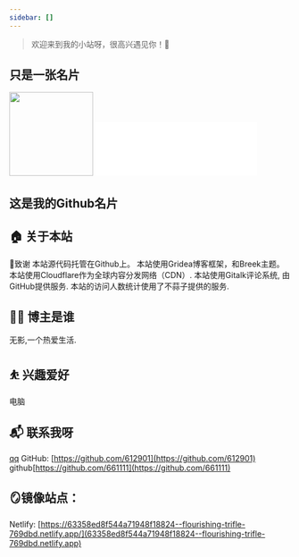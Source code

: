 ```yaml
---
sidebar: []
---
```

> 欢迎来到我的小站呀，很高兴遇见你！🤝
## 只是一张名片
<img src="https://api.azpay.cn/814/2.php" height="150">
<iframe allowtransparency="true" frameborder="0" width="290" height="96" scrolling="no" src="//tianqi.2345.com/plugin/widget/index.htm?s=1&z=1&t=0&v=0&d=2&bd=0&k=&f=&ltf=009944&htf=cc0000&q=1&e=1&a=1&c=54511&w=290&h=96&align=center"></iframe>

## 这是我的Github名片
<div class="github-card" data-github="612901" data-width="400" data-height="" data-theme="default"></div>
<script src="//cdn.jsdelivr.net/github-cards/latest/widget.js"></script>
<div class="github-card" data-github="661111" data-width="400" data-height="" data-theme="default"></div>
<script src="//cdn.jsdelivr.net/github-cards/latest/widget.js"></script>

## 🏠 关于本站
🙏致谢
本站源代码托管在Github上。
本站使用Gridea博客框架，和Breek主题。
本站使用Cloudflare作为全球内容分发网络（CDN）.
本站使用Gitalk评论系统, 由GitHub提供服务.
本站的访问人数统计使用了不蒜子提供的服务.
## 👨‍💻 博主是谁
无影,一个热爱生活.
## ⛹ 兴趣爱好
电脑
## 📬 联系我呀
[qq](http://wpa.qq.com/msgrd?v=3&uin=2078726492&site=qq&menu=yes)
GitHub: [https://github.com/612901](https://github.com/612901)
github[https://github.com/661111](https://github.com/661111)
## 🪞镜像站点：
Netlify: [https://63358ed8f544a71948f18824--flourishing-trifle-769dbd.netlify.app/](63358ed8f544a71948f18824--flourishing-trifle-769dbd.netlify.app)
